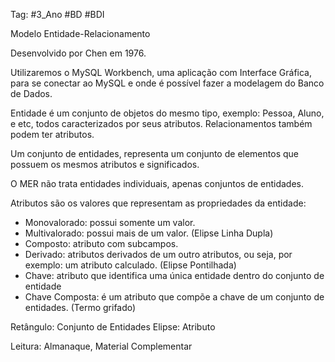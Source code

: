 Tag: #3_Ano #BD #BDI

Modelo Entidade-Relacionamento

Desenvolvido por Chen em 1976.

Utilizaremos o MySQL Workbench, uma aplicação com Interface Gráfica, para se conectar ao MySQL e onde é possível fazer a modelagem do Banco de Dados.

Entidade é um conjunto de objetos do mesmo tipo, exemplo: Pessoa, Aluno, e etc, todos caracterizados por seus atributos. Relacionamentos também podem ter atributos.

Um conjunto de entidades, representa um conjunto de elementos que possuem os mesmos atributos e significados.

O MER não trata entidades individuais, apenas conjuntos de entidades.

Atributos são os valores que representam as propriedades da entidade:
* Monovalorado: possui somente um valor.
* Multivalorado: possui mais de um valor. (Elipse Linha Dupla)
* Composto: atributo com subcampos.
* Derivado: atributos derivados de um outro atributos, ou seja, por exemplo: um atributo calculado. (Elipse Pontilhada)
* Chave: atributo que identifica uma única entidade dentro do conjunto de entidade
* Chave Composta: é um atributo que compõe a chave de um conjunto de entidades. (Termo grifado)

Retângulo: Conjunto de Entidades
Elipse: Atributo

Leitura: Almanaque, Material Complementar
